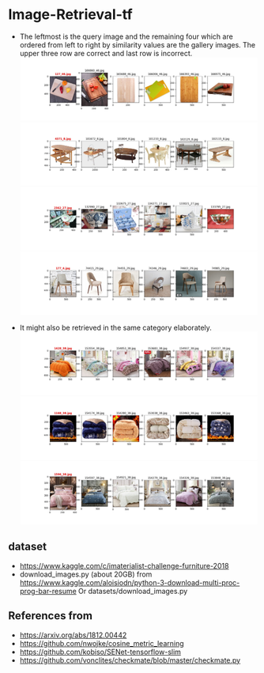 # Image-Retrieval-tf
- The leftmost is the query image and the remaining four which are ordered from left to right by similarity values are the gallery images. 
The upper three row are correct and last row is incorrect.
![](assets/127_46.jpg)
![](assets/4371_8.jpg)
![](assets/2362_27.jpg)
![](assets/177_4.jpg)

- It might also be retrieved in the same category elaborately.
![](assets/1428_38.jpg)
![](assets/1168_38.jpg)
![](assets/1596_38.jpg)


## dataset
- https://www.kaggle.com/c/imaterialist-challenge-furniture-2018
- download_images.py (about 20GB) from https://www.kaggle.com/aloisiodn/python-3-download-multi-proc-prog-bar-resume Or datasets/download_images.py

## References from 
- https://arxiv.org/abs/1812.00442
- https://github.com/nwojke/cosine_metric_learning
- https://github.com/kobiso/SENet-tensorflow-slim
- https://github.com/vonclites/checkmate/blob/master/checkmate.py
